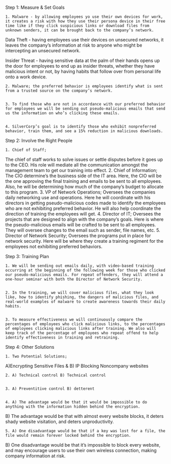 Step 1: Measure & Set Goals

    1. Malware - by allowing employees yo use their own devices for work, it creates a risk with how they use their persona device in their free time like if they click suspicious links or download files from unknown senders, it can be brought back to the company’s network.

Data Theft - having employees use their devices on unsecured networks, it leaves the company’s information at risk to anyone who might be intercepting an unsecured network.

Insider Threat - having sensitive data at the palm of their hands opens up the door for employees to end up as insider threats, whether they have malicious intent or not, by having habits that follow over from personal life onto a work device.


    2. Malware; the preferred behavior is employees identify what is sent from a trusted source on the company’s network.


    3. To find those who are not in accordance with our preferred behavior for employees we will be sending out pseudo-malicious emails that send us the information on who’s clicking these emails.


    4. SilverCorp’s goal is to identify those who exhibit nonpreferred behavior, train them, and see a 15% reduction in malicious downloads. 


Step 2: Involve the Right People

    1. Chief of Staff;
The chief of staff works to solve issues or settle disputes before it goes up to the CEO. His role will mediate all the communication amongst the management team to get our training into effect. 
    2. Chief of Information;
The CIO determine’s the business side of the IT area. Here, the CIO will be the one approving the final training and emails to be sent to all employees. Also, he will be determining how much of the company’s budget to allocate to this program.
    3. VP of Network Operations;
Oversees the companies daily networking use and operations. Here he will coordinate with his directors in getting pseudo-malicious codes made to identify the employees who are not exhibiting preferred behavior. He will also help coordinate the direction of training the employees will get.
    4. Director of IT;
Oversees the projects that are designed to align with the company’s goals. Here is where the pseudo-malicious emails will be crafted to be sent to all employees. They will oversee changes to the email such as sender, file names, etc. 
    5. Director of Network Security;
Oversees the programs put in place for network security. Here will be where they create a training regiment for the employees not exhibiting preferred behaviors.


Step 3: Training Plan


    1. We will be sending out emails daily, with video-based training occurring at the beginning of the following week for those who clicked our pseudo-malicious emails. For repeat offenders, they will attend a one-hour seminar with both the Director of Network Security.


    2. In the training, we will cover malicious files, what they look like, how to identify phishing, the dangers of malicious files, and real-world examples of malware to create awareness towards their daily habits.


    3. To measure effectiveness we will continuously compare the percentages of employees who click malicious links, to the percentages of employees clicking malicious links after training. We also will keep track of the percentage of employees who repeat offend to help identify effectiveness in training and retraining.


Step 4: Other Solutions

    1. Two Potential Solutions;
A)Encrypting Sensitive Files & B) IP Blocking Noncompany websites


    2. A) Technical control B) Technical control


    3. A) Preventitive control B) detterent


    4. A) The advantage would be that it would be impossible to do anything with the information hidden behind the encryption.
B) The advantage would be that with almost every website blocks, it deters shady website visitation, and deters unproductivity.


    5. A) One disadvantage would be that if a key was lost for a file, the file would remain forever locked behind the encryption.
B) One disadvantage would be that it’s impossible to block every website, and may encourage users to use their own wireless connection, making company information at risk.